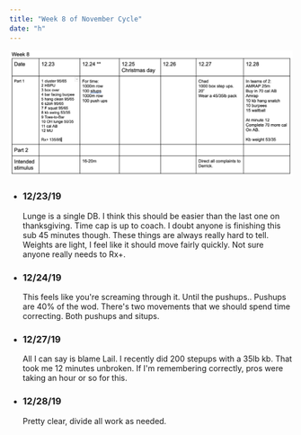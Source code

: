 ```yaml
---
title: "Week 8 of November Cycle"
date: "h"
---
```


![workouts](./week8.jpg)
*  ### 12/23/19
    Lunge is a single DB. I think this should be easier than the last one on thanksgiving.  Time cap is up to coach.  I doubt anyone is finishing this sub 45 minutes though.  These things are always really hard to tell. Weights are light, I feel like it should move fairly quickly.  Not sure anyone really needs to Rx+.
* ### 12/24/19 
    This feels like you're screaming through it. Until the pushups.. Pushups are 40% of the wod. There's two movements that we should spend time correcting. Both pushups and situps. 
* ### 12/27/19
    All I can say is blame Lail. I recently did 200 stepups with a 35lb kb.  That took me 12 minutes unbroken. If I'm remembering correctly, pros were taking an hour or so for this. 
* ### 12/28/19 
    Pretty clear, divide all work as needed. 
